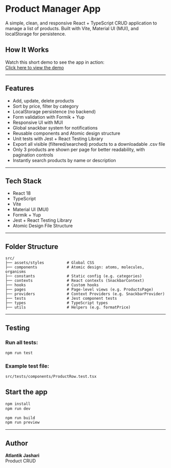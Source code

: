 # Product Manager App

A simple, clean, and responsive React + TypeScript CRUD application to manage a list of products. Built with Vite, Material UI (MUI), and localStorage for persistence.


## How It Works

Watch this short demo to see the app in action:  
[Click here to view the demo](https://calipio.com/app/play/LgDSXibc#bf94Tn8f)

---

## Features

-  Add, update, delete products
-  Sort by price, filter by category
-  LocalStorage persistence (no backend)
-  Form validation with Formik + Yup
-  Responsive UI with MUI
-  Global snackbar system for notifications
-  Reusable components and Atomic design structure
-  Unit tests with Jest + React Testing Library
-  Export all visible (filtered/searched) products to a downloadable .csv file
-  Only 3 products are shown per page for better readability, with pagination controls
-  Instantly search products by name or description

---

##  Tech Stack

- React 18
- TypeScript
- Vite
- Material UI (MUI)
- Formik + Yup
- Jest + React Testing Library
- Atomic Design File Structure

---

##  Folder Structure

```
src/
├── assets/styles          # Global CSS
├── components             # Atomic design: atoms, molecules, organisms
├── constants              # Static config (e.g. categories)
├── contexts               # React contexts (SnackbarContext)
├── hooks                  # Custom hooks
├── pages                  # Page-level views (e.g. ProductsPage)
├── providers              # Context Providers (e.g. SnackbarProvider)
├── tests                  # Jest component tests
├── types                  # TypeScript types
├── utils                  # Helpers (e.g. formatPrice)
```

---

##  Testing

### Run all tests:

```bash
npm run test
```

### Example test file:

 `src/tests/components/ProductRow.test.tsx`

##  Start the app

```bash
npm install
npm run dev
```

```bash
npm run build
npm run preview
```

---

##  Author

**Atlantik Jashari**  
Product CRUD
